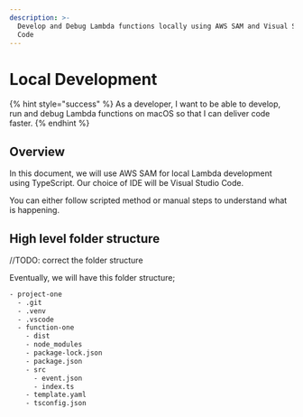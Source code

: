 ```yaml
---
description: >-
  Develop and Debug Lambda functions locally using AWS SAM and Visual Studio
  Code
---
```


# Local Development

{% hint style="success" %}
As a developer, I want to be able to develop, run and debug Lambda functions on macOS so that I can deliver code faster.
{% endhint %}

## Overview

In this document, we will use AWS SAM for local Lambda development using TypeScript. Our choice of IDE will be Visual Studio Code.

You can either follow scripted method or manual steps to understand what is happening.

## High level folder structure

//TODO: correct the folder structure

Eventually, we will have this folder structure;

```bash
- project-one
  - .git
  - .venv
  - .vscode
  - function-one
    - dist
    - node_modules
    - package-lock.json
    - package.json
    - src
      - event.json
      - index.ts
    - template.yaml
    - tsconfig.json
```

